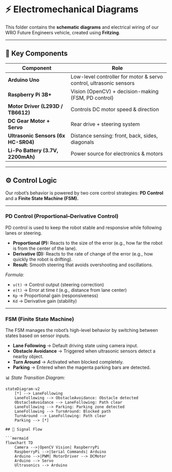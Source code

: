 # ⚡ Electromechanical Diagrams

This folder contains the **schematic diagrams** and electrical wiring of our WRO Future Engineers vehicle, created using **Fritzing**.

---

## 🔑 Key Components

| Component | Role |
|-----------|------|
| **Arduino Uno** | Low-level controller for motor & servo control, ultrasonic sensors |
| **Raspberry Pi 3B+** | Vision (OpenCV) + decision-making (FSM, PD control) |
| **Motor Driver (L293D / TB6612)** | Controls DC motor speed & direction |
| **DC Gear Motor + Servo** | Rear drive + steering system |
| **Ultrasonic Sensors (6x HC-SR04)** | Distance sensing: front, back, sides, diagonals |
| **Li-Po Battery (3.7V, 2200mAh)** | Power source for electronics & motors |

---

## ⚙️ Control Logic

Our robot’s behavior is powered by two core control strategies: **PD Control** and a **Finite State Machine (FSM).**

---

### PD Control (Proportional–Derivative Control)
PD control is used to keep the robot stable and responsive while following lanes or steering.

- **Proportional (P):** Reacts to the size of the error (e.g., how far the robot is from the center of the lane).  
- **Derivative (D):** Reacts to the rate of change of the error (e.g., how quickly the robot is drifting).  
- **Result:** Smooth steering that avoids overshooting and oscillations.

 *Formula:*  
  
- `u(t)` → Control output (steering correction)  
- `e(t)` → Error at time *t* (e.g., distance from lane center)  
- `Kp` → Proportional gain (responsiveness)  
- `Kd` → Derivative gain (stability)  

---

### FSM (Finite State Machine)
The FSM manages the robot’s high-level behavior by switching between states based on sensor inputs.

- **Lane Following** → Default driving state using camera input.  
- **Obstacle Avoidance** → Triggered when ultrasonic sensors detect a nearby object.  
- **Turn Around** → Activated when blocked completely.  
- **Parking** → Entered when the magenta parking bars are detected.  

📊 *State Transition Diagram:*

```mermaid
stateDiagram-v2
    [*] --> LaneFollowing
    LaneFollowing --> ObstacleAvoidance: Obstacle detected
    ObstacleAvoidance --> LaneFollowing: Path clear
    LaneFollowing --> Parking: Parking zone detected
    LaneFollowing --> TurnAround: Blocked path
    TurnAround --> LaneFollowing: Path clear
    Parking --> [*]

## 🔄 Signal Flow

```mermaid
flowchart TD
    Camera -->|OpenCV Vision| RaspberryPi
    RaspberryPi -->|Serial Commands| Arduino
    Arduino -->|PWM| MotorDriver --> DCMotor
    Arduino --> Servo
    Ultrasonics --> Arduino
